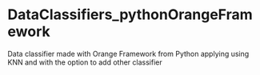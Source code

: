 # DataClassifiers_pythonOrangeFramework
Data classifier made with Orange Framework from Python applying using KNN and with the option to add other classifier
